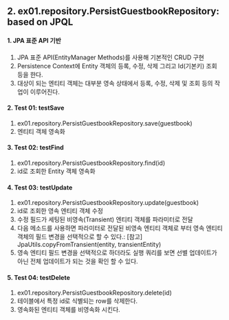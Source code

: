 ## 2. ex01.repository.PersistGuestbookRepository: based on JPQL

#### 1. JPA 표준 API 기반

1. JPA 표준 API(EntityManager Methods)를 사용해 기본적인 CRUD 구현 
2. Persistence Context에 Entity 객체의 등록, 수정, 삭제 그리고 Id(기본키) 조회 등을 한다.
3. 대상이 되는 엔티티 객체는 대부분 영속 상태에서 등록, 수정, 삭제 및 조회 등의 작업이 이루어진다.

#### 2. Test 01: testSave

1. ex01.repository.PersistGuestbookRepository.save(guestbook)
2. 엔티티 객체 영속화

#### 3. Test 02: testFind

1. ex01.repository.PersistGuestbookRepository.find(id)
2. id로 조회한 Entity 객체 영속화

#### 4. Test 03: testUpdate

1. ex01.repository.PersistGuestbookRepository.update(guestbook)
2. id로 조회한 영속 엔티티 객체 수정
3. 수정 필드가 세팅된 비영속(Transient) 엔티티 객체를 파라미터로 전달
4. 다음 메소드를 사용하면 파라미터로 전달된 비영속 엔티티 객체로 부터 영속 엔티티 객체의 필드 변경을 선택적으로 할 수 있다.: [참고] JpaUtils.copyFromTransient(entity, transientEntity)
5. 영속 엔티티 필드 변경을 선택적으로 하더라도 실행 쿼리를 보면 선별 업데이트가 아닌 전체 업데이트가 되는 것을 확인 할 수 있다.

#### 5. Test 04: testDelete

1. ex01.repository.PersistGuestbookRepository.delete(id)
2. 테이블에서 특정 id로 식별되는 row를 삭제한다.
3. 영속화된 엔티티 객체를 비영속화 시킨다.